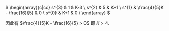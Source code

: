 $
\begin{array}{c|cc}
s^{3} & 1 & K-3  \\
s^{2} & 5 & K+1  \\
s^{1} & \frac{4}{5}K - \frac{16}{5} & 0  \\
s^{0} & K+1 & 0  \\
\end{array}
$

因此有 $\frac{4}{5}K - \frac{16}{5} > 0$ 即 $K > 4$.